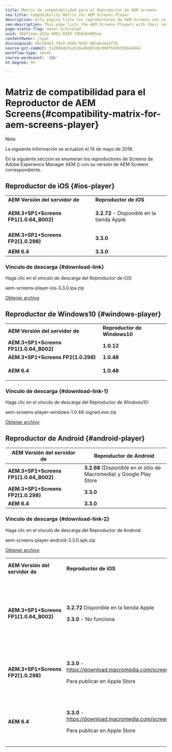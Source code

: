 ```yaml
---
title: Matriz de compatibilidad para el Reproductor de AEM Screens
seo-title: Compatibility Matrix for AEM Screens Player
description: Esta página lista los reproductores de AEM Screens con su respectiva versión de AEM Screens.
seo-description: This page lists the AEM Screens Players with their respective AEM Screens version.
page-status-flag: never-activated
uuid: d5bf1eee-d22a-4962-8289-fd56a54d85ae
contentOwner: jsyal
discoiquuid: dbc16a51-74c4-43bb-9501-081de1eb2f7d
source-git-commit: 5120bbdefea528ad6d07a9c99df565555b6a8444
workflow-type: tm+mt
source-wordcount: '266'
ht-degree: 9%

---
```



# Matriz de compatibilidad para el Reproductor de AEM Screens{#compatibility-matrix-for-aem-screens-player}

>[!NOTE]
>
>La siguiente información se actualizó el 14 de mayo de 2018.

En la siguiente sección se enumeran los reproductores de Screens de Adobe Experience Manager AEM () con su versión de AEM Screens correspondiente.

## Reproductor de iOS {#ios-player}

<table> 
 <tbody>
  <tr>
   <td><strong>AEM Versión del servidor de</strong></td> 
   <td><strong>Reproductor de iOS</strong></td> 
  </tr>
  <tr>
   <td><strong>AEM.3+SP1+Screens FP1(1.0.64_B002)</strong></td> 
   <td><p><strong>3.2.72</strong> - Disponible en la tienda Apple</p> <p> </p> </td> 
  </tr>
  <tr>
   <td><strong><strong>AEM.3+SP1+Screens FP2(1.0.298)</strong></strong></td> 
   <td><p><strong>3.3.0</strong> </p> <p> </p> </td> 
  </tr>
  <tr>
   <td><strong>AEM 6.4</strong></td> 
   <td><strong>3.3.0</strong> </td> 
  </tr>
 </tbody>
</table>

### Vínculo de descarga {#download-link}

Haga clic en el vínculo de descarga del Reproductor de iOS:

aem-screens-player-ios-3.3.0.ipa.zip

[Obtener archivo](assets/aem-screens-player-ios-330ipa.zip)

## Reproductor de Windows10 {#windows-player}

<table> 
 <tbody>
  <tr>
   <td><strong>AEM Versión del servidor de</strong></td> 
   <td><strong>Reproductor de Windows10</strong></td> 
  </tr>
  <tr>
   <td><strong>AEM.3+SP1+Screens FP1(1.0.64_B002)</strong></td> 
   <td><strong>1.0.12</strong><br /> </td> 
  </tr>
  <tr>
   <td><strong><strong>AEM.3+SP1+Screens FP2(1.0.298)</strong></strong></td> 
   <td><strong>1.0.48 </strong></td> 
  </tr>
  <tr>
   <td><strong>AEM 6.4</strong></td> 
   <td><p><strong>1.0.48 </strong></p> </td> 
  </tr>
 </tbody>
</table>

### Vínculo de descarga {#download-link-1}

Haga clic en el vínculo de descarga del Reproductor de Windows10:

aem-screens-player-windows-1.0.48-signed.exe.zip

[Obtener archivo](assets/aem-screens-player-windows-1048-signedexe.zip)

## Reproductor de Android {#android-player}

| **AEM Versión del servidor de** | **Reproductor de Android** |
|---|---|
| **AEM.3+SP1+Screens FP1(1.0.64_B002)** | **3.2.68** (Disponible en el sitio de Macromedia) y Google Play Store |
| **AEM.3+SP1+Screens FP2(1.0.298)** | **3.3.0** |
| **AEM 6.4** | **3.3.0** |

### Vínculo de descarga {#download-link-2}

Haga clic en el vínculo de descarga del Reproductor de Android:

aem-screens-player-android-3.3.0.apk.zip

[Obtener archivo](assets/aem-screens-player-android-330apk.zip)

<table> 
 <tbody>
  <tr>
   <td><strong>AEM Versión del servidor de</strong></td> 
   <td><strong>Reproductor de iOS</strong></td> 
   <td><strong>Reproductor de Windows10</strong></td> 
   <td><strong>Reproductor de Chrome OS</strong><br /> </td> 
   <td><strong>Reproductor de Android</strong></td> 
  </tr>
  <tr>
   <td><strong>AEM.3+SP1+Screens FP1(1.0.64_B002)</strong></td> 
   <td><p><strong>3.2.72 </strong>Disponible en la tienda Apple</p> <p><strong>3.3.0</strong> - No funciona</p> <p> </p> </td> 
   <td><strong>1.0.12</strong> : (disponible en Macromedia)</td> 
   <td><p><strong>1.0.30:</strong> Disponible en Chrome Store.</p> <p>No compatible con Feature Pack1</p> </td> 
   <td><strong>3.2.68</strong> (Disponible en el sitio de Macromedia) y Google Play Store</td> 
  </tr>
  <tr>
   <td><strong><strong>AEM.3+SP1+Screens FP2(1.0.298)</strong></strong></td> 
   <td><p><strong>3.3.0</strong> - <a href="https://download.macromedia.com/screens/">https://download.macromedia.com/screens/</a></p> <p>Para publicar en Apple Store</p> <p> </p> </td> 
   <td><strong>1.0.48</strong> <a href="https://download.macromedia.com/screens/">https://download.macromedia.com/screens/</a></td> 
   <td><p><strong>1.0.42 - </strong></p> <p>Para publicar en Chrome Store</p> </td> 
   <td><strong>3.3.0: </strong><a href="https://download.macromedia.com/screens/">https://download.macromedia.com/screens/</a></td> 
  </tr>
  <tr>
   <td><strong>AEM 6.4</strong></td> 
   <td><p><strong>3.3.0</strong> - <a href="https://download.macromedia.com/screens/">https://download.macromedia.com/screens/</a></p> <p>Para publicar en Apple Store</p> </td> 
   <td><p><strong>1.0.48 -</strong><br /> </p> <p><a href="https://download.macromedia.com/screens/">https://download.macromedia.com/screens/</a></p> </td> 
   <td><p><strong>1.0.42 - </strong></p> <p>Para publicar en Chrome Store</p> </td> 
   <td><strong>3.3.0: </strong><a href="https://download.macromedia.com/screens/">https://download.macromedia.com/screens/</a></td> 
  </tr>
 </tbody>
</table>

